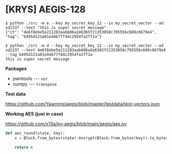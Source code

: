 # \[KRYS\] AEGIS-128

```
$ python ./src -m e --key my_secret_key_12 --iv my_secret_vector --ad xd1337 --text "this is super secret message"
{"ct": "4e6f8ebe5e211283aab686a2e6365f21353058c795556c680c6679e4", "tag": "b495d121a81e44b77f44c2954fa2ff1a"}

$ python ./src -m d --key my_secret_key_12 --iv my_secret_vector --ad xd1337 --text 4e6f8ebe5e211283aab686a2e6365f21353058c795556c680c6679e4 --tag b495d121a81e44b77f44c2954fa2ff1a
this is super secret message
```

**Packages**

* pwntools --- `xor`
* numpy --- `transpose`


**Test data**

https://github.com/Yawning/aegis/blob/master/testdata/test-vectors.json


**Working AES (just in case)**

https://github.com/x13a/py-aegis/blob/main/aegis/aes.py

```py
def aes_round(state, key):
    x = Block.from_bytes(state).encrypt(Block.from_bytes(key)).to_bytes()

    return x
```
